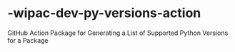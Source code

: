 # -wipac-dev-py-versions-action
GitHub Action Package for Generating a List of Supported Python Versions for a Package
